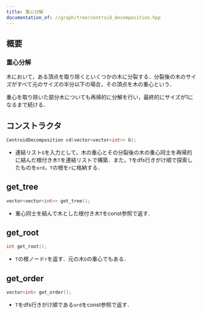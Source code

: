 ```yaml
---
title: 重心分解
documentation_of: //graph/tree/centroid_decomposition.hpp
---
```


## 概要

### 重心分解

木において，ある頂点を取り除くといくつかの木に分裂する．分裂後の木のサイズがすべて元のサイズの半分以下の場合，その頂点を木の重心という．

重心を取り除いた部分木についても再帰的に分解を行い，最終的にサイズが1になるまで続ける．

## コンストラクタ

```cpp
CentroidDecomposition cd(vector<vector<int>> G);
```

* 連結リスト`G`を入力として，木の重心とその分裂後の木の重心同士を再帰的に結んだ根付き木`T`を連結リストで構築．また，`T`をdfs行きがけ順で探索したものを`ord`，`T`の根を`r`に格納する．

## get_tree

```cpp
vector<vector<int>> get_tree();
```

* 重心同士を結んで木とした根付き木`T`をconst参照で返す．

## get_root

```cpp
int get_root();
```

* `T`の根ノード`r`を返す．元の木`G`の重心でもある．

## get_order

```cpp
vector<int> get_order();
```

* `T`をdfs行きがけ順である`ord`をconst参照で返す．
